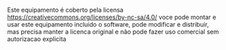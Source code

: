Este equipamento é coberto pela licensa https://creativecommons.org/licenses/by-nc-sa/4.0/
voce pode montar e usar este equipamento incluido o software, pode modificar e distribuir, \
mas precisa manter a licenca original e não pode fazer uso comercial sem autorizacao explicita 
